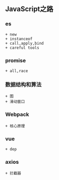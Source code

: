 ## JavaScript之路

### es
    + new
    + instanceof
    + call,apply,bind
    + careful tools
    
### promise
    + all,race
    
### 数据结构和算法
    + 图
    + 滑动窗口
    
### Webpack
    + 核心原理
    
### vue
    + dep
    
### axios
    + 拦截器

